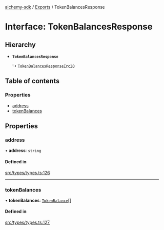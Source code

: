 [alchemy-sdk](../README.md) / [Exports](../modules.md) / TokenBalancesResponse

# Interface: TokenBalancesResponse

## Hierarchy

- **`TokenBalancesResponse`**

  ↳ [`TokenBalancesResponseErc20`](TokenBalancesResponseErc20.md)

## Table of contents

### Properties

- [address](TokenBalancesResponse.md#address)
- [tokenBalances](TokenBalancesResponse.md#tokenbalances)

## Properties

### address

• **address**: `string`

#### Defined in

[src/types/types.ts:126](https://github.com/alchemyplatform/alchemy-sdk-js/blob/3091a11/src/types/types.ts#L126)

___

### tokenBalances

• **tokenBalances**: [`TokenBalance`](../modules.md#tokenbalance)[]

#### Defined in

[src/types/types.ts:127](https://github.com/alchemyplatform/alchemy-sdk-js/blob/3091a11/src/types/types.ts#L127)
